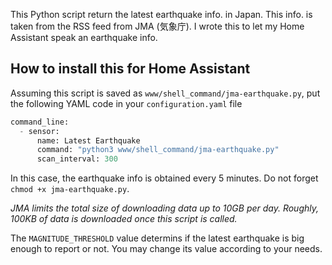 This Python script return the latest earthquake info. in Japan. This info. is taken from the RSS feed from JMA (気象庁).
I wrote this to let my Home Assistant speak an earthquake info.
## How to install this for Home Assistant
Assuming this script is saved as `www/shell_command/jma-earthquake.py`,
put the following YAML code in your `configuration.yaml` file
```jma-earthquake.py
command_line:
  - sensor:
      name: Latest Earthquake
      command: "python3 www/shell_command/jma-earthquake.py"
      scan_interval: 300
```
In this case, the earthquake info is obtained every 5 minutes. Do not forget ```chmod +x jma-earthquake.py```.

*JMA limits the total size of downloading data up to 10GB per day. Roughly, 100KB of data is downloaded once this script is called.*

The `MAGNITUDE_THRESHOLD` value determins if the latest earthquake is big enough to report or not. You may change its value according to your needs.
